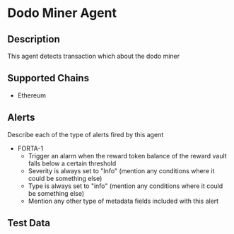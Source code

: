 # Dodo Miner Agent

## Description

This agent detects transaction which about the dodo miner

## Supported Chains

- Ethereum

## Alerts

Describe each of the type of alerts fired by this agent

- FORTA-1
  - Trigger an alarm when the reward token balance of the reward vault falls below a certain threshold
  - Severity is always set to "Info" (mention any conditions where it could be something else)
  - Type is always set to "info" (mention any conditions where it could be something else)
  - Mention any other type of metadata fields included with this alert

## Test Data
